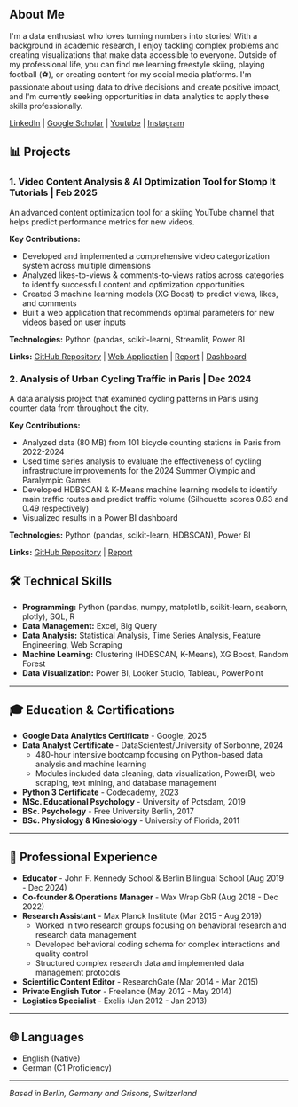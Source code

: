 ## About Me

I'm a data enthusiast who loves turning numbers into stories! With a background in academic research, I enjoy tackling complex problems and creating visualizations that make data accessible to everyone. Outside of my professional life, you can find me learning freestyle skiing, playing football (⚽), or creating content for my social media platforms.  I'm passionate about using data to drive decisions and create positive impact, and I'm currently seeking opportunities in data analytics to apply these skills professionally.

[LinkedIn](https://www.linkedin.com/in/yourlinkedin) | [Google Scholar](https://scholar.google.com/citations?user=yourid) | [Youtube](https://www.youtube.com/channel/UCsSwmmmezMFcwuC3jCU1dQA) | [Instagram](https://www.instagram.com/sendingitfromthecity/)


## 📊 Projects

### 1. Video Content Analysis & AI Optimization Tool for Stomp It Tutorials | Feb 2025

An advanced content optimization tool for a skiing YouTube channel that helps predict performance metrics for new videos.

**Key Contributions:**
- Developed and implemented a comprehensive video categorization system across multiple dimensions
- Analyzed likes-to-views & comments-to-views ratios across categories to identify successful content and optimization opportunities
- Created 3 machine learning models (XG Boost) to predict views, likes, and comments 
- Built a web application that recommends optimal parameters for new videos based on user inputs

**Technologies:** Python (pandas, scikit-learn), Streamlit, Power BI

**Links:** [GitHub Repository](https://github.com/yourusername/stompit-optimizer) | [Web Application](https://your-app-url.com) | [Report](https://your-report-url.com) | [Dashboard](https://your-dashboard-url.com)

### 2. Analysis of Urban Cycling Traffic in Paris | Dec 2024

A data analysis project that examined cycling patterns in Paris using counter data from throughout the city.

**Key Contributions:**
- Analyzed data (80 MB) from 101 bicycle counting stations in Paris from 2022-2024
- Used time series analysis to evaluate the effectiveness of cycling infrastructure improvements for the 2024 Summer Olympic and Paralympic Games
- Developed HDBSCAN & K-Means machine learning models to identify main traffic routes and predict traffic volume (Silhouette scores 0.63 and 0.49 respectively)
- Visualized results in a Power BI dashboard

**Technologies:** Python (pandas, scikit-learn, HDBSCAN), Power BI

**Links:** [GitHub Repository](https://github.com/yourusername/paris-cycling-analysis) | [Report](https://your-report-url.com)


## 🛠️ Technical Skills

- **Programming:** Python (pandas, numpy, matplotlib, scikit-learn, seaborn, plotly), SQL, R
- **Data Management:** Excel, Big Query
- **Data Analysis:** Statistical Analysis, Time Series Analysis, Feature Engineering, Web Scraping
- **Machine Learning:** Clustering (HDBSCAN, K-Means), XG Boost, Random Forest
- **Data Visualization:** Power BI, Looker Studio, Tableau, PowerPoint

___  
## 🎓 Education & Certifications

- **Google Data Analytics Certificate** - Google, 2025
- **Data Analyst Certificate** - DataScientest/University of Sorbonne, 2024
  - 480-hour intensive bootcamp focusing on Python-based data analysis and machine learning
  - Modules included data cleaning, data visualization, PowerBI, web scraping, text mining, and database management
- **Python 3 Certificate** - Codecademy, 2023
- **MSc. Educational Psychology** - University of Potsdam, 2019
- **BSc. Psychology** - Free University Berlin, 2017
- **BSc. Physiology & Kinesiology** - University of Florida, 2011

___
## 💼 Professional Experience

- **Educator** - John F. Kennedy School & Berlin Bilingual School (Aug 2019 - Dec 2024)
- **Co-founder & Operations Manager** - Wax Wrap GbR (Aug 2018 - Dec 2022)
- **Research Assistant** - Max Planck Institute (Mar 2015 - Aug 2019)
  - Worked in two research groups focusing on behavioral research and research data management
  - Developed behavioral coding schema for complex interactions and quality control
  - Structured complex research data and implemented data management protocols
- **Scientific Content Editor** - ResearchGate (Mar 2014 - Mar 2015)
- **Private English Tutor** - Freelance (May 2012 - May 2014)
- **Logistics Specialist** - Exelis (Jan 2012 - Jan 2013)

___
## 🌐 Languages

- English (Native)
- German (C1 Proficiency)

___

*Based in Berlin, Germany and Grisons, Switzerland*

